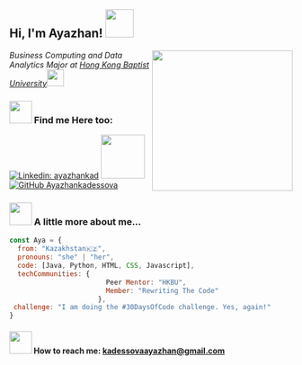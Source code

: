 <!--
**ayazhankadessova/ayazhankadessova** is a ✨ _special_ ✨ repository because its `README.md` (this file) appears on your GitHub profile.

Here are some ideas to get you started:

- 🔭 I’m currently working on ...
- 🌱 I’m currently learning ...
- 👯 I’m looking to collaborate on ...
- 🤔 I’m looking for help with ...
- 💬 Ask me about ...
- 📫 How to reach me: ...
- 😄 Pronouns: ...
- ⚡ Fun fact: ...
-->

<h2> Hi, I'm Ayazhan! <img src="https://media.giphy.com/media/SsBGWQvtVJJqCkMXe2/giphy.gif" width="50"></h2>

<img align='right' src="https://media.giphy.com/media/BferOKonYOspm28AiB/giphy.gif" width=250>
<p><em>Business Computing and Data Analytics Major at <a href="https://www.comp.hkbu.edu.hk/v1/">Hong Kong Baptist University</a><img src="https://media.giphy.com/media/fYSnHlufseco8Fh93Z/giphy.gif" width="30"></br></em></p>

### <img src="https://media.giphy.com/media/dZcsQfCXxIBii4atbm/giphy.gif" width="40"> Find me Here too:  


[![Linkedin: ayazhankad](https://img.shields.io/badge/LinkedIn-blue?style=flat&logo=linkedin&labelColor=blue&link=https://www.linkedin.com/in/ayazhankad/)](https://www.linkedin.com/in/ayazhankad/)
<a href="https://www.youtube.com/channel/UC9SnJoAITiY89RGigVYTw3g"><img src="https://img.shields.io/badge/YouTube-%23FF0000.svg?style=for-the-badge&logo=YouTube&logoColor=white" width="78">
[![GitHub Ayazhankadessova](https://img.shields.io/github/followers/ayazhankadessova?label=follow&style=social)](https://github.com/ayazhankadessova)

### <img src="https://media.giphy.com/media/dZcsQfCXxIBii4atbm/giphy.gif" width="40"> A little more about me...   

```javascript
const Aya = {
  from: "Kazakhstan🇰🇿",
  pronouns: "she" | "her",
  code: [Java, Python, HTML, CSS, Javascript],
  techCommunities: {
                        Peer Mentor: "HKBU", 
                        Member: "Rewriting The Code"
                      },
 challenge: "I am doing the #30DaysOfCode challenge. Yes, again!"
}
```
#### <img src="https://media.giphy.com/media/4QFArMJ28mCdlcsRyq/giphy.gif" width="40"> How to reach me: kadessovaayazhan@gmail.com


